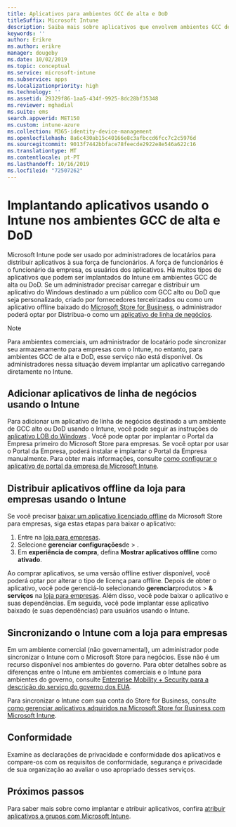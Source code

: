 ```yaml
---
title: Aplicativos para ambientes GCC de alta e DoD
titleSuffix: Microsoft Intune
description: Saiba mais sobre aplicativos que envolvem ambientes GCC de alta e DoD usando o Microsoft Intune.
keywords: ''
author: Erikre
ms.author: erikre
manager: dougeby
ms.date: 10/02/2019
ms.topic: conceptual
ms.service: microsoft-intune
ms.subservice: apps
ms.localizationpriority: high
ms.technology: ''
ms.assetid: 29329f86-1aa5-434f-9925-8dc28bf35348
ms.reviewer: mghadial
ms.suite: ems
search.appverid: MET150
ms.custom: intune-azure
ms.collection: M365-identity-device-management
ms.openlocfilehash: 8a6c430ab15c40166e8c3afbccd6fcc7c2c5976d
ms.sourcegitcommit: 9013f7442bbface78feecde2922e8e546a622c16
ms.translationtype: MT
ms.contentlocale: pt-PT
ms.lasthandoff: 10/16/2019
ms.locfileid: "72507262"
---
```

# <a name="deploying-apps-using-intune-on-the-gcc-high-and-dod-environments"></a>Implantando aplicativos usando o Intune nos ambientes GCC de alta e DoD 

Microsoft Intune pode ser usado por administradores de locatários para distribuir aplicativos à sua força de funcionários. A força de funcionários é o funcionário da empresa, os usuários dos aplicativos. Há muitos tipos de aplicativos que podem ser implantados do Intune em ambientes GCC de alta ou DoD. Se um administrador precisar carregar e distribuir um aplicativo do Windows destinado a um público com GCC alto ou DoD que seja personalizado, criado por fornecedores terceirizados ou como um aplicativo offline baixado do [Microsoft Store for Business](https://businessstore.microsoft.com/store), o administrador poderá optar por Distribua-o como um [aplicativo de linha de negócios](apps-add.md#app-types-in-microsoft-intune).  

> [!NOTE]
> Para ambientes comerciais, um administrador de locatário pode sincronizar seu armazenamento para empresas com o Intune, no entanto, para ambientes GCC de alta e DoD, esse serviço não está disponível. Os administradores nessa situação devem implantar um aplicativo carregando diretamente no Intune.  

## <a name="add-line-of-business-apps-using-intune"></a>Adicionar aplicativos de linha de negócios usando o Intune 

Para adicionar um aplicativo de linha de negócios destinado a um ambiente de GCC alto ou DoD usando o Intune, você pode seguir as instruções do [aplicativo LOB do Windows](lob-apps-windows.md) . Você pode optar por implantar o Portal da Empresa primeiro do Microsoft Store para empresas. Se você optar por usar o Portal da Empresa, poderá instalar e implantar o Portal da Empresa manualmente. Para obter mais informações, consulte [como configurar o aplicativo de portal da empresa de Microsoft Intune](company-portal-app.md). 

## <a name="distribute-offline-apps-from-the-store-for-business-using-intune"></a>Distribuir aplicativos offline da loja para empresas usando o Intune  

Se você precisar [baixar um aplicativo licenciado offline](https://docs.microsoft.com/microsoft-store/distribute-offline-apps#download-an-offline-licensed-app) da Microsoft Store para empresas, siga estas etapas para baixar o aplicativo: 

1. Entre na [loja para empresas](https://businessstore.microsoft.com/).
2. Selecione **gerenciar** **configurações**de  > .
3. Em **experiência de compra**, defina **Mostrar aplicativos offline** como **ativado**.

Ao comprar aplicativos, se uma versão offline estiver disponível, você poderá optar por alterar o tipo de licença para offline. Depois de obter o aplicativo, você pode gerenciá-lo selecionando **gerenciar**produtos  >  **& serviços** na [loja para empresas](https://businessstore.microsoft.com/). Além disso, você pode baixar o aplicativo e suas dependências. Em seguida, você pode implantar esse aplicativo baixado (e suas dependências) para usuários usando o Intune.  

## <a name="syncing-intune-to-the-store-for-business"></a>Sincronizando o Intune com a loja para empresas 

Em um ambiente comercial (não governamental), um administrador pode sincronizar o Intune com o Microsoft Store para negócios. Esse não é um recurso disponível nos ambientes do governo. Para obter detalhes sobre as diferenças entre o Intune em ambientes comerciais e o Intune para ambientes do governo, consulte [Enterprise Mobility + Security para a descrição do serviço do governo dos EUA](https://docs.microsoft.com/enterprise-mobility-security/solutions/ems-govt-service-description).  

Para sincronizar o Intune com sua conta do Store for Business, consulte [como gerenciar aplicativos adquiridos na Microsoft Store for Business com Microsoft Intune](windows-store-for-business.md).  

## <a name="compliance"></a>Conformidade 

Examine as declarações de privacidade e conformidade dos aplicativos e compare-os com os requisitos de conformidade, segurança e privacidade de sua organização ao avaliar o uso apropriado desses serviços.   

## <a name="next-steps"></a>Próximos passos

Para saber mais sobre como implantar e atribuir aplicativos, confira [atribuir aplicativos a grupos com Microsoft Intune](apps-deploy.md).

 
